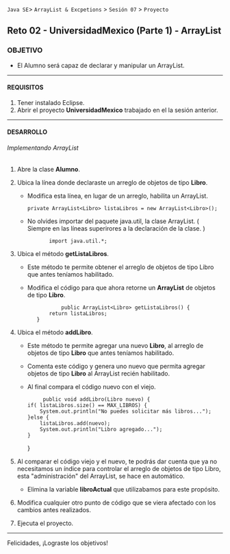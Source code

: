 
`Java SE`> `ArrayList & Excpetions` > `Sesión 07` > `Proyecto`

## Reto 02 -  UniversidadMexico (Parte 1) - ArrayList

### OBJETIVO

- El Alumno será capaz de declarar y manipular un ArrayList.

<hr>

#### REQUISITOS

1. Tener instalado Eclipse.
3. Abrir el proyecto <b>UniversidadMexico</b> trabajado en el la sesión anterior.

<hr>

#### DESARROLLO
   
###### Implementando ArrayList

1. Abre la clase <b>Alumno</b>.
2. Ubica la línea donde declaraste un arreglo de objetos de tipo <b>Libro</b>.

   - Modifica esta línea, en lugar de un arreglo, habilita un ArrayList.
   
	     private ArrayList<Libro> listaLibros = new ArrayList<Libro>();

   - No olvides importar del paquete java.util, la clase ArrayList. ( Siempre en las líneas superirores a la declaración de la clase. )
   
                import java.util.*;        
        
3. Ubica el método <b>getListaLibros</b>.

   - Este método te permite obtener el arreglo de objetos de tipo Libro que antes teníamos habilitado.
   - Modifica el código para que ahora retorne un <b>ArrayList</b> de objetos de tipo <b>Libro</b>.
   
               		public ArrayList<Libro> getListaLibros() {
				return listaLibros;
			}
                
4. Ubica el método <b>addLibro</b>.

   - Este método te permite agregar una nuevo <b>Libro</b>, al arreglo de objetos de tipo <b>Libro</b> que antes teníamos habilitado.
   - Comenta este código y genera uno nuevo que permita agregar objetos de tipo <b>Libro</b> al ArrayList recién habilitado.
   - Al final compara el código nuevo con el viejo.
   
              public void addLibro(Libro nuevo) {
		 if( listaLibros.size() == MAX_LIBROS) {
			 System.out.println("No puedes solicitar más libros...");
		 }else {
			 listaLibros.add(nuevo);
			 System.out.println("Libro agregado...");
		 }		 
	 	}
                        
5. Al comparar el código viejo y el nuevo, te podrás dar cuenta que ya no necesitamos un índice para controlar el arreglo de objetos de tipo Libro, esta "administración" del ArrayList, se hace en automático.

   - Elimina la variable <b>libroActual</b> que utilizabamos para este propósito.
 
 6. Modifica cualquier otro punto de código que se viera afectado con los cambios antes realizados.
 
 7. Ejecuta el proyecto.
  


<hr>

Felicidades, ¡Lograste los objetivos!
